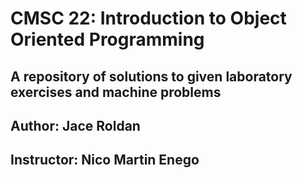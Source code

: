 <h1>CMSC 22: Introduction to Object Oriented Programming</h1>
<h2>A repository of solutions to given laboratory exercises and machine problems</h2>

<h2><b>Author</b>: Jace Roldan</h2>
<h2><b>Instructor</b>: Nico Martin Enego</h2>
